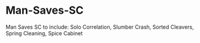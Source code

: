 Man-Saves-SC
============

Man Saves SC to include: Solo Correlation, Slumber Crash, Sorted Cleavers, Spring Cleaning, Spice Cabinet
